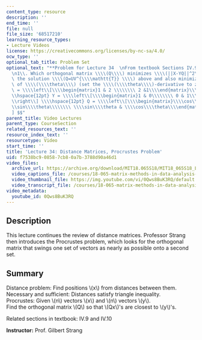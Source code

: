 ```yaml
---
content_type: resource
description: ''
end_time: ''
file: null
file_size: '68517210'
learning_resource_types:
- Lecture Videos
license: https://creativecommons.org/licenses/by-nc-sa/4.0/
ocw_type: ''
optional_tab_title: Problem Set
optional_text: "**Problem for Lecture 34  \nFrom textbook Sections IV.9 and IV.10**\n\
  \n1\\. Which orthogonal matrix \\\\(Q\\\\) minimizes \\\\(||X-YQ||^2\\_F\\\\)? Use\
  \ the solution \\\\(Q=UV^{\\\\mathtt{T}} \\\\) above and also minimize as a function\
  \ of \\\\(\\\\theta\\\\) (set the \\\\(\\\\theta\\\\)-derivative to zero):\n\n$$X\
  \ = \\\\left\\[\\\\begin{matrix}1 & 2 \\\\\\\\ 2 &1\\\\end{matrix}\\\\right\\] \\\
  \\hspace{12pt} Y = \\\\left\\[\\\\begin{matrix}1 & 0\\\\\\\\ 0 & 1\\\\end{matrix}\\\
  \\right\\] \\\\hspace{12pt} Q = \\\\left\\[\\\\begin{matrix}\\\\cos\\\\theta & -\\\
  \\sin\\\\theta\\\\\\\\ \\\\sin\\\\theta & \\\\cos\\\\theta\\\\end{matrix}\\\\right\\\
  ] $$"
parent_title: Video Lectures
parent_type: CourseSection
related_resources_text: ''
resource_index_text: ''
resourcetype: Video
start_time: ''
title: 'Lecture 34: Distance Matrices, Procrustes Problem'
uid: f7538bc9-0858-7cb8-0a7b-3788d90a46d1
video_files:
  archive_url: https://archive.org/download/MIT18.065S18/MIT18_065S18_Lecture34_300k.mp4
  video_captions_file: /courses/18-065-matrix-methods-in-data-analysis-signal-processing-and-machine-learning-spring-2018/ceb465c34fde56faa60aa414799d705c_0Qws8BuK3RQ.vtt
  video_thumbnail_file: https://img.youtube.com/vi/0Qws8BuK3RQ/default.jpg
  video_transcript_file: /courses/18-065-matrix-methods-in-data-analysis-signal-processing-and-machine-learning-spring-2018/f64a99f5de44badf3d0d2f6ee7253213_0Qws8BuK3RQ.pdf
video_metadata:
  youtube_id: 0Qws8BuK3RQ
---
```


Description
-----------

This lecture continues the review of distance matrices. Professor Strang then introduces the Procrustes problem, which looks for the orthogonal matrix that swings one set of vectors as nearly as possible onto a second set.

Summary
-------

Distance problem: Find positions \\(x\\) from distances between them.  
Necessary and sufficient: Distances satisfy triangle inequality.  
Procrustes: Given \\(n\\) vectors \\(x\\) and \\(n\\) vectors \\(y\\).  
Find the orthogonal matrix \\(Q\\) so that \\(Qx\\)'s are closest to \\(y\\)'s.

Related sections in textbook: IV.9 and IV.10

**Instructor:** Prof. Gilbert Strang


